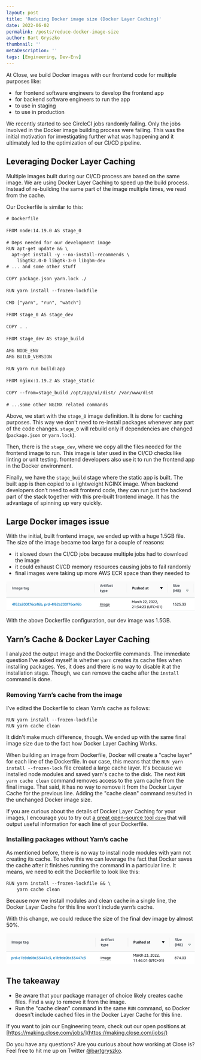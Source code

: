 ```yaml
---
layout: post
title: 'Reducing Docker image size (Docker Layer Caching)'
date: 2022-06-02
permalink: /posts/reduce-docker-image-size
author: Bart Gryszko
thumbnail: ''
metaDescription: ''
tags: [Engineering, Dev-Env]
---
```


At Close, we build Docker images with our frontend code for multiple purposes like:

- for frontend software engineers to develop the frontend app
- for backend software engineers to run the app
- to use in staging
- to use in production

We recently started to see CircleCI jobs randomly failing. Only the jobs involved in the Docker image building process were failing. This was the initial motivation for investigating further what was happening and it ultimately led to the optimization of our CI/CD pipeline.

## Leveraging Docker Layer Caching

Multiple images built during our CI/CD process are based on the same image. We are using Docker Layer Caching to speed up the build process. Instead of re-building the same part of the image multiple times, we read from the cache.

Our Dockerfile is similar to this:

```docker
# Dockerfile

FROM node:14.19.0 AS stage_0

# Deps needed for our development image
RUN apt-get update && \
  apt-get install -y --no-install-recommends \
	libgtk2.0-0 libgtk-3-0 libgbm-dev
# ... and some other stuff

COPY package.json yarn.lock ./

RUN yarn install --frozen-lockfile

CMD ["yarn", "run", "watch"]

FROM stage_0 AS stage_dev

COPY . .

FROM stage_dev AS stage_build

ARG NODE_ENV
ARG BUILD_VERSION

RUN yarn run build:app

FROM nginx:1.19.2 AS stage_static

COPY --from=stage_build /opt/app/ui/dist/ /var/www/dist

# ...some other NGINX related commands
```

Above, we start with the `stage_0` image definition. It is done for caching purposes. This way we don't need to re-install packages whenever any part of the code changes. `stage_0` will rebuild only if dependencies are changed (`package.json` or `yarn.lock`).

Then, there is the `stage_dev`, where we copy all the files needed for the frontend image to run. This image is later used in the CI/CD checks like linting or unit testing. frontend developers also use it to run the frontend app in the Docker environment.

Finally, we have the `stage_build` stage where the static app is built. The built app is then copied to a lightweight NGINX image. When backend developers don’t need to edit frontend code, they can run just the backend part of the stack together with this pre-built frontend image. It has the advantage of spinning up very quickly.

## Large Docker images issue

With the initial, built frontend image, we ended up with a huge 1.5GB file. The size of the image became too large for a couple of reasons:

- it slowed down the CI/CD jobs because multiple jobs had to download the image
- it could exhaust CI/CD memory resources causing jobs to fail randomly
- final images were taking up more AWS ECR space than they needed to

![before.png](./before.png)

With the above Dockerfile configuration, our dev image was 1.5GB.

## Yarn’s Cache & Docker Layer Caching

I analyzed the output image and the Dockerfile commands. The immediate question I've asked myself is whether `yarn` creates its cache files when installing packages. Yes, it does and there is no way to disable it at the installation stage. Though, we can remove the cache after the `install` command is done. 

### Removing Yarn’s cache from the image

I’ve edited the Dockerfile to clean Yarn’s cache as follows:

```docker
RUN yarn install --frozen-lockfile
RUN yarn cache clean
```

It didn't make much difference, though. We ended up with the same final image size due to the fact how Docker Layer Caching Works.

When building an image from Dockerfile, Docker will create a "cache layer" for each line of the Dockerfile. In our case, this means that the `RUN yarn install --frozen-lock` file created a large cache layer. It's because we installed node modules and saved yarn's cache to the disk. The next  `RUN yarn cache clean` command removes access to the yarn cache from the final image. That said, it has no way to remove it from the Docker Layer Cache for the previous line. Adding the "cache clean" command resulted in the unchanged Docker image size.

If you are curious about the details of Docker Layer Caching for your images, I encourage you to try out [a great open-source tool `dive`](https://github.com/wagoodman/dive) that will output useful information for each line of your Dockerfile.

### Installing packages without Yarn’s cache

As mentioned before, there is no way to install node modules with yarn not creating its cache. To solve this we can leverage the fact that Docker saves the cache after it finishes running the command in a particular line. It means, we need to edit the Dockerfile to look like this:

```docker
RUN yarn install --frozen-lockfile && \
	yarn cache clean
```

Because now we install modules and clean cache in a single line, the Docker Layer Cache for this line won’t include yarn’s cache.

With this change, we could reduce the size of the final dev image by almost 50%.

![after.png](./after.png)

## The takeaway

- Be aware that your package manager of choice likely creates cache files. Find a way to remove it from the image.
- Run the "cache clean" command in the same `RUN` command, so Docker doesn't include cached files in the Docker Layer Cache for this line.

If you want to join our Engineering team, check out our open positions at [https://making.close.com/jobs/](https://making.close.com/jobs/)

Do you have any questions? Are you curious about how working at Close is? Feel free to hit me up on Twitter [@bartgryszko](https://twitter.com/bartgryszko).
